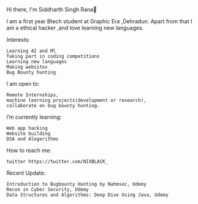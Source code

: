 Hi there, I'm Siddharth Singh Rana👋

I am a first year Btech student at Graphic Era ,Dehradun. Apart from that I am a ethical hacker ,and love learning new languages.

Interests:

    Learning AI and Ml
    Taking part in coding competitions
    Learning new languages
    Making websites 
    Bug Bounty hunting

I am open to:

    Remote Internships,
    machine learning projects(development or research),
    collaborate on bug bounty hunting.
  
I’m currently learning:

    Web app hacking
    Website building
    DSA and Alogorithms
How to reach me:

    twitter https://twitter.com/NIXBLACK_
    
Recent Update:

    Introduction to Bugbounty Hunting by Nahmsec, Udemy 
    Recon in Cyber Security, Udemy
    Data Structures and Algorithms: Deep Dive Using Java, Udemy
